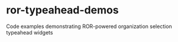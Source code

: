 # ror-typeahead-demos
Code examples demonstrating ROR-powered organization selection typeahead widgets
